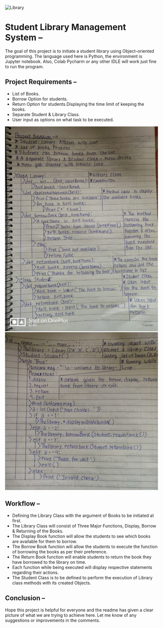 ![Library](https://github.com/Csengupta1101/Student-Library-Management-System/blob/main/Library.jpg)

# Student Library Management System – 

The goal of this project is to initiate a student library using Object-oriented programming. The language used here is Python, the environment is Jupyter notebook. Also, Colab Pycharm or any other IDLE will work just fine to run the program.

## Project Requirements –

*	List of Books.
*	Borrow Option for students.
*	Return Option for students.Displaying the time limit of keeping the books.
*	Separate Student & Library Class.
*	User input as options on what task to be executed.

![self Codes](https://github.com/Csengupta1101/Student-Library-Management-System/blob/main/LMS1.jpeg) ![self code2](https://github.com/Csengupta1101/Student-Library-Management-System/blob/main/LMS2.jpeg)

## Workflow –
* Defining the Library Class with the argument of Books to be initiated at first.
* The Library Class will consist of Three Major Functions, Display, Borrow & Returning of the Books.
* The Display Book function will allow the students to see which books are available for them to borrow.
* The Borrow Book function will allow the students to execute the function of borrowing the books as per their preference.
* The Return Book function will enable students to return the book they have borrowed to the library on time.
* Each function while being executed will display respective statements regarding their actions.
* The Student Class is to be defined to perform the execution of Library class methods with its created Objects.

## Conclusion – 

Hope this project is helpful for everyone and the readme has given a clear picture of what we are trying to achieve here. Let me know of any suggestions or improvements in the comments.
